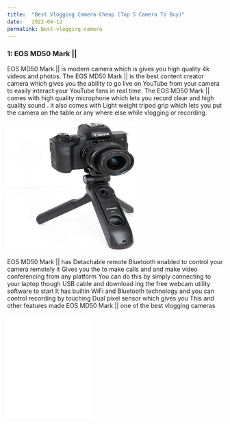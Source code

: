 ```yaml
---
title:  "Best Vlogging Camera Cheap (Top 5 Camera To Buy)"
date:   2022-04-12
permalink: Best-vlogging-camera
---
```



### 1: EOS MD50 Mark ||

EOS MD50 Mark || is modern camera which is gives you high quality 4k videos and photos. The EOS MD50 Mark || is the
best content creator camera which gives you the ability to go live on YouTube from your camera to easily interact your YouTube fans in real time. The EOS MD50 Mark || comes with high quality microphone which lets you record clear and high quality sound . it also comes with Light weight tripod grip which lets you put the camera on the table or any where else while vlogging or recording. <br>
<span>

<a href="https://amzn.to/3KBdBcg">
<img src="public/Mark2.jpg" width="300" height="300"></a>
  </span>

  
EOS MD50 Mark || has Detachable remote Bluetooth enabled to control your camera remotely
it Gives you the to make calls and and make video conferencing from any platform You can do this by simply connecting to your laptop though USB cable and download ing the free webcam utility software to start 
It has builtin WiFi and Bluetooth technology and you can control recording by touching 
Dual pixel sensor which gives you 
This and other features made  EOS MD50 Mark || one of the best vlogging cameras


<iframe sandbox="allow-popups allow-scripts allow-modals allow-forms allow-same-origin" style="width:200px;height:240px;" marginwidth="0" marginheight="0" scrolling="no" frameborder="0" src="//ws-na.amazon-adsystem.com/widgets/q?ServiceVersion=20070822&OneJS=1&Operation=GetAdHtml&MarketPlace=US&source=ss&ref=as_ss_li_til&ad_type=product_link&tracking_id=18640a-20&language=en_US&marketplace=amazon&region=US&placement=B08YP52CV4&asins=B08YP52CV4&linkId=e3d5ed7762001acc8c9446ed968714a1&show_border=true&link_opens_in_new_window=true"></iframe>
